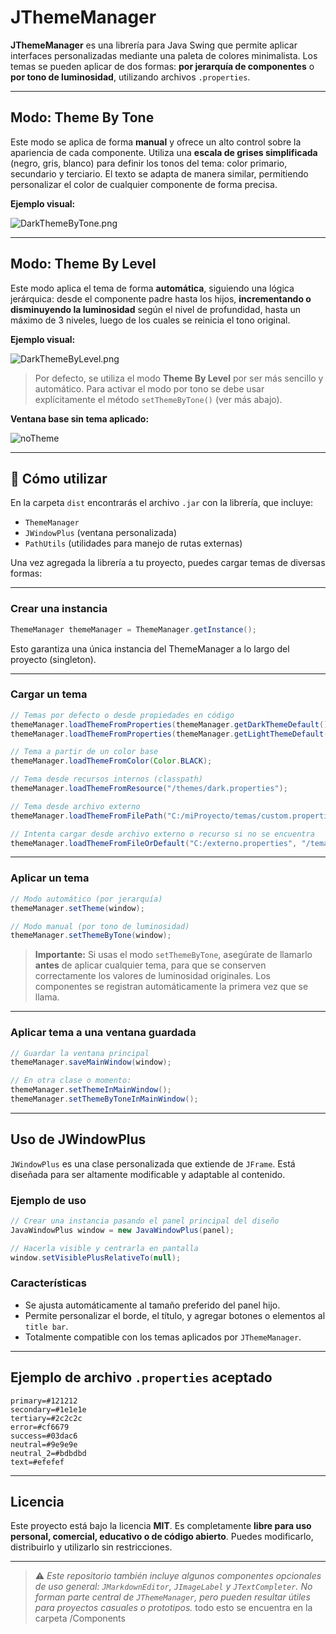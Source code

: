 # JThemeManager

**JThemeManager** es una librería para Java Swing que permite aplicar interfaces personalizadas mediante una paleta de colores minimalista. Los temas se pueden aplicar de dos formas: **por jerarquía de componentes** o **por tono de luminosidad**, utilizando archivos `.properties`.

---

## Modo: Theme By Tone

Este modo se aplica de forma **manual** y ofrece un alto control sobre la apariencia de cada componente. Utiliza una **escala de grises simplificada** (negro, gris, blanco) para definir los tonos del tema: color primario, secundario y terciario. El texto se adapta de manera similar, permitiendo personalizar el color de cualquier componente de forma precisa.

**Ejemplo visual:**

![DarkThemeByTone.png](media/DarkThemeByTone.png)

---

## Modo: Theme By Level

Este modo aplica el tema de forma **automática**, siguiendo una lógica jerárquica: desde el componente padre hasta los hijos, **incrementando o disminuyendo la luminosidad** según el nivel de profundidad, hasta un máximo de 3 niveles, luego de los cuales se reinicia el tono original. 

**Ejemplo visual:**

![DarkThemeByLevel.png](media/DarkThemeByLevel.png)

> Por defecto, se utiliza el modo **Theme By Level** por ser más sencillo y automático. Para activar el modo por tono se debe usar explícitamente el método `setThemeByTone()` (ver más abajo).

**Ventana base sin tema aplicado:**

![noTheme](media/NoTheme.png)

---

## 🚀 Cómo utilizar

En la carpeta `dist` encontrarás el archivo `.jar` con la librería, que incluye:

* `ThemeManager`
* `JWindowPlus` (ventana personalizada)
* `PathUtils` (utilidades para manejo de rutas externas)

Una vez agregada la librería a tu proyecto, puedes cargar temas de diversas formas:

---

### Crear una instancia

```java
ThemeManager themeManager = ThemeManager.getInstance();
```

Esto garantiza una única instancia del ThemeManager a lo largo del proyecto (singleton).

---

### Cargar un tema

```java
// Temas por defecto o desde propiedades en código
themeManager.loadThemeFromProperties(themeManager.getDarkThemeDefault(), "darkTheme");
themeManager.loadThemeFromProperties(themeManager.getLightThemeDefault(), "lightTheme");

// Tema a partir de un color base
themeManager.loadThemeFromColor(Color.BLACK);

// Tema desde recursos internos (classpath)
themeManager.loadThemeFromResource("/themes/dark.properties");

// Tema desde archivo externo
themeManager.loadThemeFromFilePath("C:/miProyecto/temas/custom.properties");

// Intenta cargar desde archivo externo o recurso si no se encuentra
themeManager.loadThemeFromFileOrDefault("C:/externo.properties", "/temas/default.properties");
```

---

### Aplicar un tema

```java
// Modo automático (por jerarquía)
themeManager.setTheme(window);

// Modo manual (por tono de luminosidad)
themeManager.setThemeByTone(window);
```

> **Importante:** Si usas el modo `setThemeByTone`, asegúrate de llamarlo **antes** de aplicar cualquier tema, para que se conserven correctamente los valores de luminosidad originales. Los componentes se registran automáticamente la primera vez que se llama.

---

### Aplicar tema a una ventana guardada

```java
// Guardar la ventana principal
themeManager.saveMainWindow(window);

// En otra clase o momento:
themeManager.setThemeInMainWindow();
themeManager.setThemeByToneInMainWindow();
```

---

## Uso de JWindowPlus

`JWindowPlus` es una clase personalizada que extiende de `JFrame`. Está diseñada para ser altamente modificable y adaptable al contenido.

### Ejemplo de uso

```java
// Crear una instancia pasando el panel principal del diseño
JavaWindowPlus window = new JavaWindowPlus(panel);

// Hacerla visible y centrarla en pantalla
window.setVisiblePlusRelativeTo(null);
```

### Características

* Se ajusta automáticamente al tamaño preferido del panel hijo.
* Permite personalizar el borde, el título, y agregar botones o elementos al `title bar`.
* Totalmente compatible con los temas aplicados por `JThemeManager`.

---

## Ejemplo de archivo `.properties` aceptado

```properties
primary=#121212
secondary=#1e1e1e
tertiary=#2c2c2c
error=#cf6679
success=#03dac6
neutral=#9e9e9e
neutral_2=#bdbdbd
text=#efefef
```

---

## Licencia

Este proyecto está bajo la licencia **MIT**. Es completamente **libre para uso personal, comercial, educativo o de código abierto**. Puedes modificarlo, distribuirlo y utilizarlo sin restricciones.

---

> ⚠️ *Este repositorio también incluye algunos componentes opcionales de uso general: `JMarkdownEditor`, `JImageLabel` y `JTextCompleter`.
> No forman parte central de `JThemeManager`, pero pueden resultar útiles para proyectos casuales o prototipos.* todo esto se encuentra en la carpeta /Components


